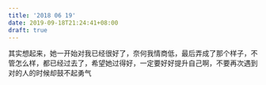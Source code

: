 ```yaml
---
title: '2018 06 19'
date: 2019-09-18T21:24:41+08:00
draft: true
---
```


其实想起来，她一开始对我已经很好了，奈何我情商低，最后弄成了那个样子，不管怎么样，都已经过去了，希望她过得好，一定要好好提升自己啊，不要再次遇到对的人的时候却鼓不起勇气
